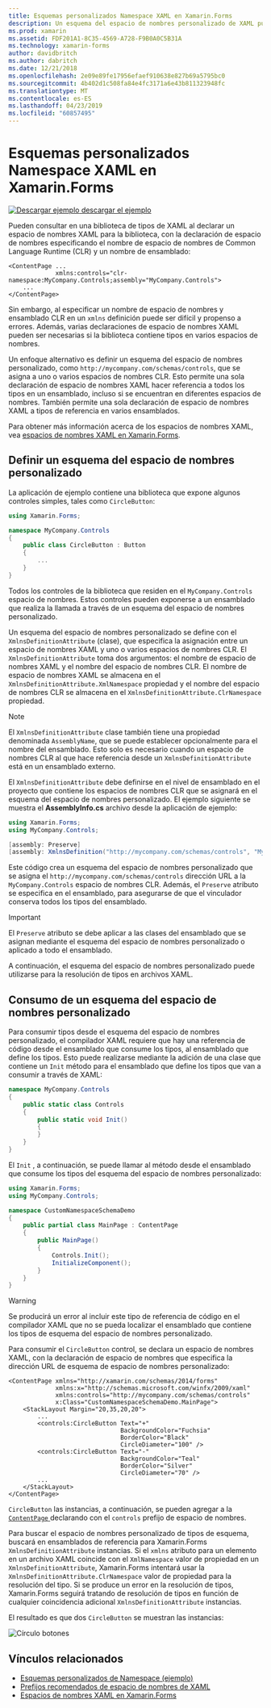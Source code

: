 ```yaml
---
title: Esquemas personalizados Namespace XAML en Xamarin.Forms
description: Un esquema del espacio de nombres personalizado de XAML puede definirse con la clase XmlnsDefinitionAttribute, que especifica una asignación entre una dirección URL personalizada y uno o varios espacios de nombres CLR. El esquema del espacio de nombres personalizado se puede usar en las declaraciones del espacio de nombres XAML.
ms.prod: xamarin
ms.assetid: FDF201A1-8C35-4569-A728-F9B0A0C5B31A
ms.technology: xamarin-forms
author: davidbritch
ms.author: dabritch
ms.date: 12/21/2018
ms.openlocfilehash: 2e09e89fe17956efaef910638e827b69a5795bc0
ms.sourcegitcommit: 4b402d1c508fa84e4fc3171a6e43b811323948fc
ms.translationtype: MT
ms.contentlocale: es-ES
ms.lasthandoff: 04/23/2019
ms.locfileid: "60857495"
---
```

# <a name="xaml-custom-namespace-schemas-in-xamarinforms"></a>Esquemas personalizados Namespace XAML en Xamarin.Forms

[![Descargar ejemplo](~/media/shared/download.png) descargar el ejemplo](https://developer.xamarin.com/samples/xamarin-forms/XAML/CustomNamespaceSchemas/)

Pueden consultar en una biblioteca de tipos de XAML al declarar un espacio de nombres XAML para la biblioteca, con la declaración de espacio de nombres especificando el nombre de espacio de nombres de Common Language Runtime (CLR) y un nombre de ensamblado:

```xaml
<ContentPage ...
             xmlns:controls="clr-namespace:MyCompany.Controls;assembly="MyCompany.Controls">
    ...
</ContentPage>
```

Sin embargo, al especificar un nombre de espacio de nombres y ensamblado CLR en un `xmlns` definición puede ser difícil y propenso a errores. Además, varias declaraciones de espacio de nombres XAML pueden ser necesarias si la biblioteca contiene tipos en varios espacios de nombres.

Un enfoque alternativo es definir un esquema del espacio de nombres personalizado, como `http://mycompany.com/schemas/controls`, que se asigna a uno o varios espacios de nombres CLR. Esto permite una sola declaración de espacio de nombres XAML hacer referencia a todos los tipos en un ensamblado, incluso si se encuentran en diferentes espacios de nombres. También permite una sola declaración de espacio de nombres XAML a tipos de referencia en varios ensamblados.

Para obtener más información acerca de los espacios de nombres XAML, vea [espacios de nombres XAML en Xamarin.Forms](namespaces.md).

## <a name="defining-a-custom-namespace-schema"></a>Definir un esquema del espacio de nombres personalizado

La aplicación de ejemplo contiene una biblioteca que expone algunos controles simples, tales como `CircleButton`:

```csharp
using Xamarin.Forms;

namespace MyCompany.Controls
{
    public class CircleButton : Button
    {
        ...
    }
}
```

Todos los controles de la biblioteca que residen en el `MyCompany.Controls` espacio de nombres. Estos controles pueden exponerse a un ensamblado que realiza la llamada a través de un esquema del espacio de nombres personalizado.

Un esquema del espacio de nombres personalizado se define con el `XmlnsDefinitionAttribute` (clase), que especifica la asignación entre un espacio de nombres XAML y uno o varios espacios de nombres CLR. El `XmlnsDefinitionAttribute` toma dos argumentos: el nombre de espacio de nombres XAML y el nombre del espacio de nombres CLR. El nombre de espacio de nombres XAML se almacena en el `XmlnsDefinitionAttribute.XmlNamespace` propiedad y el nombre del espacio de nombres CLR se almacena en el `XmlnsDefinitionAttribute.ClrNamespace` propiedad.

> [!NOTE]
> El `XmlnsDefinitionAttribute` clase también tiene una propiedad denominada `AssemblyName`, que se puede establecer opcionalmente para el nombre del ensamblado. Esto solo es necesario cuando un espacio de nombres CLR al que hace referencia desde un `XmlnsDefinitionAttribute` está en un ensamblado externo.

El `XmlnsDefinitionAttribute` debe definirse en el nivel de ensamblado en el proyecto que contiene los espacios de nombres CLR que se asignará en el esquema del espacio de nombres personalizado. El ejemplo siguiente se muestra el **AssemblyInfo.cs** archivo desde la aplicación de ejemplo:

```csharp
using Xamarin.Forms;
using MyCompany.Controls;

[assembly: Preserve]
[assembly: XmlnsDefinition("http://mycompany.com/schemas/controls", "MyCompany.Controls")]
```

Este código crea un esquema del espacio de nombres personalizado que se asigna el `http://mycompany.com/schemas/controls` dirección URL a la `MyCompany.Controls` espacio de nombres CLR. Además, el `Preserve` atributo se especifica en el ensamblado, para asegurarse de que el vinculador conserva todos los tipos del ensamblado.

> [!IMPORTANT]
> El `Preserve` atributo se debe aplicar a las clases del ensamblado que se asignan mediante el esquema del espacio de nombres personalizado o aplicado a todo el ensamblado.

A continuación, el esquema del espacio de nombres personalizado puede utilizarse para la resolución de tipos en archivos XAML.

## <a name="consuming-a-custom-namespace-schema"></a>Consumo de un esquema del espacio de nombres personalizado

Para consumir tipos desde el esquema del espacio de nombres personalizado, el compilador XAML requiere que hay una referencia de código desde el ensamblado que consume los tipos, al ensamblado que define los tipos. Esto puede realizarse mediante la adición de una clase que contiene un `Init` método para el ensamblado que define los tipos que van a consumir a través de XAML:

```csharp
namespace MyCompany.Controls
{
    public static class Controls
    {
        public static void Init()
        {
        }
    }
}
```

El `Init` , a continuación, se puede llamar al método desde el ensamblado que consume los tipos del esquema del espacio de nombres personalizado:

```csharp
using Xamarin.Forms;
using MyCompany.Controls;

namespace CustomNamespaceSchemaDemo
{
    public partial class MainPage : ContentPage
    {
        public MainPage()
        {
            Controls.Init();
            InitializeComponent();
        }
    }
}
```

> [!WARNING]
> Se producirá un error al incluir este tipo de referencia de código en el compilador XAML que no se pueda localizar el ensamblado que contiene los tipos de esquema del espacio de nombres personalizado.

Para consumir el `CircleButton` control, se declara un espacio de nombres XAML, con la declaración de espacio de nombres que especifica la dirección URL de esquema de espacio de nombres personalizado:

```xaml
<ContentPage xmlns="http://xamarin.com/schemas/2014/forms"
             xmlns:x="http://schemas.microsoft.com/winfx/2009/xaml"
             xmlns:controls="http://mycompany.com/schemas/controls"
             x:Class="CustomNamespaceSchemaDemo.MainPage">
    <StackLayout Margin="20,35,20,20">
        ...
        <controls:CircleButton Text="+"
                               BackgroundColor="Fuchsia"
                               BorderColor="Black"
                               CircleDiameter="100" />
        <controls:CircleButton Text="-"
                               BackgroundColor="Teal"
                               BorderColor="Silver"
                               CircleDiameter="70" />
        ...
    </StackLayout>
</ContentPage>
```

`CircleButton` las instancias, a continuación, se pueden agregar a la [ `ContentPage` ](xref:Xamarin.Forms.ContentPage) declarando con el `controls` prefijo de espacio de nombres.

Para buscar el espacio de nombres personalizado de tipos de esquema, buscará en ensamblados de referencia para Xamarin.Forms `XmlnsDefinitionAttribute` instancias. Si el `xmlns` atributo para un elemento en un archivo XAML coincide con el `XmlNamespace` valor de propiedad en un `XmlnsDefinitionAttribute`, Xamarin.Forms intentará usar la `XmlnsDefinitionAttribute.ClrNamespace` valor de propiedad para la resolución del tipo. Si se produce un error en la resolución de tipos, Xamarin.Forms seguirá tratando de resolución de tipos en función de cualquier coincidencia adicional `XmlnsDefinitionAttribute` instancias.

El resultado es que dos `CircleButton` se muestran las instancias:

![Círculo botones](custom-namespace-schemas-images/circle-buttons.png "círculo botones")

## <a name="related-links"></a>Vínculos relacionados

- [Esquemas personalizados de Namespace (ejemplo)](https://developer.xamarin.com/samples/xamarin-forms/XAML/CustomNamespaceSchemas/)
- [Prefijos recomendados de espacio de nombres de XAML](custom-prefix.md)
- [Espacios de nombres XAML en Xamarin.Forms](namespaces.md)
